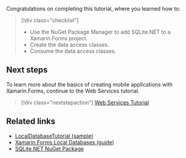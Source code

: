 Congratulations on completing this tutorial, where you learned how to:

> [!div class="checklist"]
>
> - Use the NuGet Package Manager to add SQLite.NET to a Xamarin.Forms project.
> - Create the data access classes.
> - Consume the data access classes.

## Next steps

To learn more about the basics of creating mobile applications with Xamarin.Forms, continue to the Web Services tutorial.

> [!div class="nextstepaction"]
> [Web Services Tutorial](~/get-started/tutorials/web-service/index.yml)

## Related links

- [LocalDatabaseTutorial (sample)](/samples/xamarin/xamarin-forms-samples/getstarted-tutorials-localdatabasetutorial/)
- [Xamarin.Forms Local Databases (guide)](~/xamarin-forms/data-cloud/data/databases.md)
- [SQLite.NET NuGet Package](https://www.nuget.org/packages/sqlite-net-pcl/)